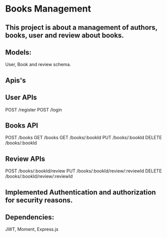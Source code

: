 # Books Management


## This project is about a management of authors, books, user and review about books.

## Models:
User, Book and review schema.

## Apis's

## User APIs 
POST /register
POST /login

## Books API
POST /books
GET /books
GET /books/:bookId
PUT /books/:bookId 
DELETE /books/:bookId

## Review APIs
POST /books/:bookId/review
PUT /books/:bookId/review/:reviewId
DELETE /books/:bookId/review/:reviewId

## Implemented Authentication and authorization for security reasons.

## Dependencies:
JWT, Moment, Express.js

